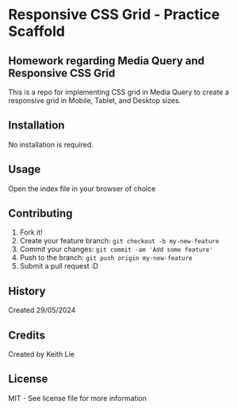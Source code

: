 # Responsive CSS Grid - Practice Scaffold
## Homework regarding Media Query and Responsive CSS Grid
This is a repo for implementing CSS grid in Media Query to create a responsive grid in Mobile, Tablet, and Desktop sizes.

## Installation
No installation is required.

## Usage
Open the index file in your browser of choice

## Contributing
1. Fork it!
2. Create your feature branch: `git checkout -b my-new-feature`
3. Commit your changes: `git commit -am 'Add some feature'`
4. Push to the branch: `git push origin my-new-feature`
5. Submit a pull request :D

## History
Created 29/05/2024

## Credits
Created by Keith Lie

## License
MIT - See license file for more information